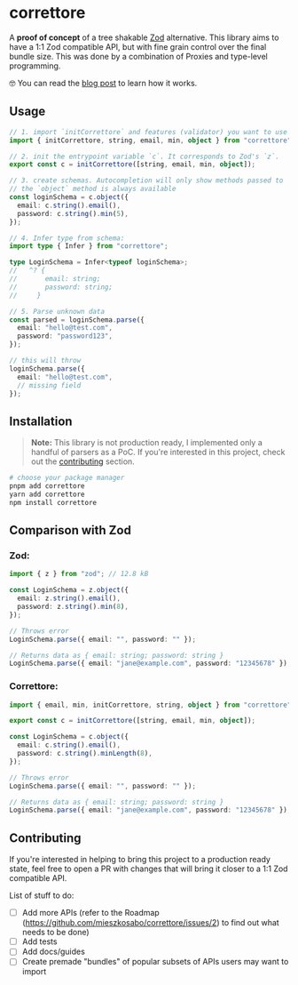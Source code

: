 # correttore

A **proof of concept** of a tree shakable [Zod](https://zod.dev/) alternative.
This library aims to have a 1:1 Zod compatible API, but with fine grain control over the final bundle size.
This was done by a combination of Proxies and type-level programming.

🤓 You can read the [blog post](https://softwaremill.com/a-novel-technique-for-creating-ergonomic-and-tree-shakable-typescript-libraries/) to learn how it works.

## Usage

```ts
// 1. import `initCorrettore` and features (validator) you want to use
import { initCorrettore, string, email, min, object } from "correttore"; // 0.54 kB

// 2. init the entrypoint variable `c`. It corresponds to Zod's `z`.
export const c = initCorrettore([string, email, min, object]);

// 3. create schemas. Autocompletion will only show methods passed to `initCorrettore`.
// the `object` method is always available
const loginSchema = c.object({
  email: c.string().email(),
  password: c.string().min(5),
});

// 4. Infer type from schema:
import type { Infer } from "correttore";

type LoginSchema = Infer<typeof loginSchema>;
//   ^? {
//       email: string;
//       password: string;
//     }

// 5. Parse unknown data
const parsed = loginSchema.parse({
  email: "hello@test.com",
  password: "password123",
});

// this will throw
loginSchema.parse({
  email: "hello@test.com",
  // missing field
});
```

## Installation

> **Note:** This library is not production ready, I implemented only a handful of parsers as a PoC.
> If you're interested in this project, check out the [contributing](#contributing) section.

```sh
# choose your package manager
pnpm add correttore
yarn add correttore
npm install correttore
```

## Comparison with Zod

### Zod:

```ts
import { z } from "zod"; // 12.8 kB

const LoginSchema = z.object({
  email: z.string().email(),
  password: z.string().min(8),
});

// Throws error
LoginSchema.parse({ email: "", password: "" });

// Returns data as { email: string; password: string }
LoginSchema.parse({ email: "jane@example.com", password: "12345678" });
```

### Correttore:

```ts
import { email, min, initCorrettore, string, object } from "correttore"; // 0.54 kB

export const c = initCorrettore([string, email, min, object]);

const LoginSchema = c.object({
  email: c.string().email(),
  password: c.string().minLength(8),
});

// Throws error
LoginSchema.parse({ email: "", password: "" });

// Returns data as { email: string; password: string }
LoginSchema.parse({ email: "jane@example.com", password: "12345678" });
```

## Contributing

If you're interested in helping to bring this project to a production ready state, feel free to open a PR with changes that will bring it closer to a 1:1 Zod compatible API.

List of stuff to do:

- [ ] Add more APIs (refer to the Roadmap (https://github.com/mieszkosabo/correttore/issues/2) to find out what needs to be done)
- [ ] Add tests
- [ ] Add docs/guides
- [ ] Create premade "bundles" of popular subsets of APIs users may want to import

